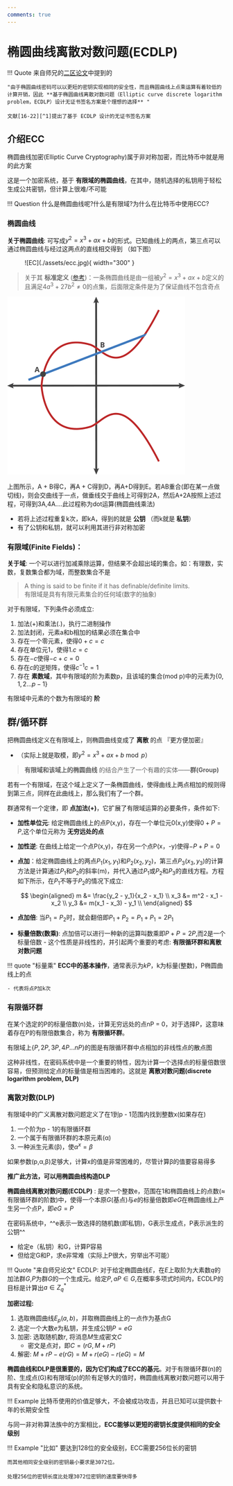 ```yaml
---
comments: true
---
```


# 椭圆曲线离散对数问题(ECDLP)

!!! Quote
    来自师兄的[二区论文](https://www.sciencedirect.com/science/article/pii/S0142061524000103)中提到的

    "由于椭圆曲线密码可以以更短的密钥实现相同的安全性，而且椭圆曲线上点乘运算有着较低的计算开销，因此 **基于椭圆曲线离散对数问题（Elliptic curve discrete logarithm problem，ECDLP）设计无证书签名方案是个理想的选择** "

    文献[16-22][^1]提出了基于 ECDLP 设计的无证书签名方案

[^1]: [16] LIU J, WANG L, YU Y. Improved security of a pairing-free certificateless aggregate signature in healthcare wireless medical sensor networks[J]. IEEE Internet of Things Journal, 2020, 7(6): 5256-5266. <br><br>[17] GONG Z, GAO T, GUO N. PCAS: cryptanalysis and improvement of pairing-free certificateless aggregate signature scheme with conditional privacy-preserving for VANETs[J]. Ad Hoc Networks, 2023, 144: 103134. <br><br>[18] THUMBUR G, RAO G S, REDDY P V, et al. Efficient and secure certificateless aggregate signature-based authentication scheme for vehicular ad hoc networks[J]. IEEE Internet of Things Journal, 2020, 8(3): 1908-1920.<br><br> [19] GAYATHRI N B, THUMBUR G, REDDY P V, et al. Efficient pairing-free certificateless authentication scheme with batch verification for vehicular ad-hoc networks[J]. IEEE Access, 2018, 6: 31808-31819.<br><br> [20] KAMIL I A, OGUNDOYIN S O. An improved certificateless aggregate signature scheme without bilinear pairings for vehicular ad hoc networks[J]. Journal of Information Security and Applications, 2019, 44: 184-200.<br><br>[21] CHEN Y, CHEN J. CPP-CLAS: efficient and conditional privacy-preserving certificateless aggregate signature scheme for VANETs[J]. IEEE Internet of Things Journal, 2021, 9(12): 10354-10365. <br><br>[22] 徐贵双, 殷新春. 车载自组网无证书条件隐私保护认 证方案[J/OL].计算机应用: 1-12[2023-06-03]. http:// kns.cnki.net/kcms/detail/51.1307.TP.20230223.1512.014. html. XU GUISHUANG, YIN XINCHUN. Certificateless conditional privacy-preserving authentication scheme for VANET[J/OL]. Journal of Computer Applications: 1-12[2023-06-03]. http://kns.cnki.net/kcms/detail/51.1307. TP.20230223.1512.014.html(in Chinese).

## 介绍ECC

椭圆曲线加密(Elliptic Curve Cryptography)属于非对称加密，而比特币中就是用的此方案

这是一个加密系统，基于 **有限域的椭圆曲线**，在其中，随机选择的私钥用于轻松生成公共密钥，但计算上很难/不可能

!!! Question
    什么是椭圆曲线呢?什么是有限域?为什么在比特币中使用ECC?

### 椭圆曲线

**关于椭圆曲线**: 可写成$y^2 = x^3 + ax + b$的形式。已知曲线上的两点，第三点可以通过椭圆曲线与经过这两点的直线相交得到 （如下图）

<figure markdown="span">
  ![EC](./assets/ecc.jpg){ width="300" }
</figure>


> 关于其 **标准定义** ([参考](https://mathworld.wolfram.com/EllipticCurve.html))：一条椭圆曲线是由一组被$y^2 = x^3 + ax + b$定义的且满足$4a^3 + 27b^2 \neq 0$的点集，后面限定条件是为了保证曲线不包含奇点

![椭圆曲线](./assets/ecdlp.gif)

上图所示，A + B得C，再A + C得到D，再A+D得到E。若AB重合(即在某一点做切线)，则会交曲线于一点，做垂线交于曲线上可得到2A，然后A+2A按照上述过程，可得到3A,4A....此过程称为dot运算(椭圆曲线乘法) 

- 若将上述过程重复k次，即kA，得到的就是 **公钥** （而k就是 **私钥**）
- 有了公钥和私钥，就可以利用其进行非对称加密

### 有限域(Finite Fields)： 

**关于域**: 一个可以进行加减乘除运算，但结果不会超出域的集合。如：有理数，实数，复数集合都为域，而整数集合不是

> A thing is said to be finite if it has definable/definite limits. <br>
> 有限域是具有有限元素集合的任何域(数字的抽象)

对于有限域，下列条件必须成立: 

1. 加法(+)和乘法(.)，执行二进制操作
2. 加法封闭，元素a和b相加的结果必须在集合中
3. 存在一个零元素，使得$0 + c = c$
4. 存在单位元1，使得$1.c = c$
5. 存在$-c$使得$-c + c = 0$
6. 存在$c$的逆矩阵，使得$c^{-1}c = 1$
7. 存在 **素数域**，其中有限域的阶为素数p，且该域的集合(mod p)中的元素为$\{0,1,2...p-1\}$

有限域中元素的个数为有限域的 **阶**

## 群/循环群

把椭圆曲线定义在有限域上，则椭圆曲线变成了 **离散** 的点 『更方便加密』

- （实际上就是取模，即$y^2 = x^3 + ax + b \bmod p$）

> **有限域和该域上的椭圆曲线** 的结合产生了一个有趣的实体——**群(Group)**

若有一个有限域，在这个域上定义了一条椭圆曲线，使得曲线上两点相加的规则得到第三点，同样在此曲线上，那么我们有了一个群。 

群通常有一个定律，即 **点加法(+)**，它扩展了有限域运算的必要条件，条件如下: 

- **加性单位元**: 给定椭圆曲线上的点P(x,y)，存在一个单位元0(x,y)使得$0 + P = P$,这个单位元称为 **无穷远处的点**
- **加性逆**: 在曲线上给定一个点P(x,y)，存在另一个点P(x，-y)使得$-P + P = 0$
- **点加**：给定椭圆曲线上的两点$P_1(x_1,y_1)$和$P_2(x_2,y_2)$，第三点$P_3(x_3, y_3)$的计算方法是计算通过$P_1$和$P_2$的斜率(m)，并代入通过$P_1$或$P_2$和$P_3$的直线方程。方程如下所示，在$P_1$不等于$P_2$的情况下成立: 
    
    $$
    \begin{aligned}
    m &= \frac{y_2 - y_1}{x_2 - x_1} \\
    x_3 &= m^2 - x_1 - x_2 \\
    y_3 &= m(x_1 - x_3) - y_1 \\
    \end{aligned}
    $$

- **点加倍**: 当$P_1 = P_2$时，就会翻倍即$P_1 + P_2 = P_1 + P_1 = 2P_1$ 
- **标量倍数(数乘)**: 点加倍可以进行一种新的运算叫数乘即$P+P=2P$,而2是一个标量倍数
      - 这个性质是非线性的，并引起两个重要的考虑: **有限循环群和离散对数问题**

!!! quote "标量乘"
    **ECC中的基本操作**，通常表示为$kP$，k为标量(整数)，P椭圆曲线上的点

    - 代表将点P加k次

### 有限循环群

在某个选定的P的标量倍数(n)处，计算无穷远处的点nP = 0，对于选择P，这意味着存在P的有限倍数集合，称为 **有限循环群**。

有限域上$\{P, 2P, 3P, 4P...nP\}$的图是有限循环群中点相加的非线性点的散点图

这种非线性，在密码系统中是一个重要的特性，因为计算一个选择点的标量倍数很容易，但预测给定点的标量值是相当困难的。这就是 **离散对数问题(discrete logarithm problem, DLP)**

### 离散对数(DLP)

有限域中的广义离散对数问题定义了在1到p - 1范围内找到整数x(如果存在)

1. 一个阶为p - 1的有限循环群
2. 一个属于有限循环群的本原元素(α)
3. 一种派生元素(β)，使$α^x = β$

如果参数(p,α,β)足够大，计算x的值是非常困难的，尽管计算β的值要容易得多

**推广此方法，可以用椭圆曲线构造DLP**

**椭圆曲线离散对数问题(ECDLP)** : 是求一个整数e，范围在1和椭圆曲线上的点数($\approx$有限循环群的阶数)中，使得一个本原$G$(基点)与$e$的标量倍数即$eG$在椭圆曲线上产生另一个点P，即$eG = P$

在密码系统中，^^e表示一致选择的随机数(即私钥)，G表示生成点，P表示派生的公钥^^

- 给定e（私钥）和G，计算P容易
- 但给定G和P，求e非常难（实际上P很大，穷举出不可能）

!!! Quote "来自师兄论文" 
    ECDLP: 对于给定椭圆曲线$E$，在$E$上取阶为大素数$q$的加法群$G$,$P$为群$G$的一个生成元。给定$P,aP \in G$,在概率多项式时间内，ECDLP的目标是计算出$a \in Z^*_q$

**加密过程:**

1. 选取椭圆曲线$E_p(a, b)$，并取椭圆曲线上的一点作为基点G
2. 选定一个大数$e$为私钥，并生成公钥$P=eG$
3. 加密: 选取随机数$r$, 将消息$M$生成密文$C$
      - 密文是点对，即$C = (rG, M + rP)$
4. 解密: $M + rP - e(rG) = M + r(eG) - r(eG) = M$ 

**椭圆曲线和DLP是很重要的，因为它们构成了ECC的基元**。对于有限循环群(n)的阶、生成点(G)和有限域(p)的阶有足够大的值时，椭圆曲线离散对数问题可以用于具有安全和隐私意识的系统。

!!! Example 
    比特币使用的价值足够大，不会被成功攻击，并且已知可以提供数十年的长期安全性

与同一非对称算法族中的方案相比，**ECC能够以更短的密钥长度提供相同的安全级别**

!!! Example "比如"
    要达到128位的安全级别，ECC需要256位长的密钥
    
    而其他相同安全级别的密钥最小要求是3072位。
    
    处理256位的密钥长度比处理3072位密钥的速度要快得多


